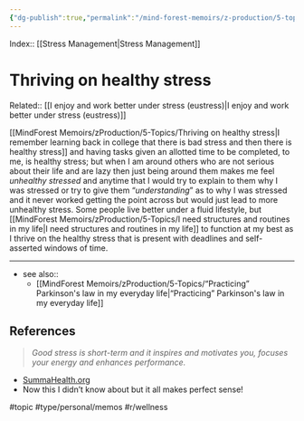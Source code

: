 ```yaml
---
{"dg-publish":true,"permalink":"/mind-forest-memoirs/z-production/5-topics/thriving-on-healthy-stress/"}
---
```


Index:: [[Stress Management\|Stress Management]]
# Thriving on healthy stress
Related:: [[I enjoy and work better under stress (eustress)\|I enjoy and work better under stress (eustress)]]

[[MindForest Memoirs/zProduction/5-Topics/Thriving on healthy stress\|I remember learning back in college that there is bad stress and then there is healthy stress]] and having tasks given an allotted time to be completed, to me, is healthy stress; but when I am around others who are not serious about their life and are lazy then just being around them makes me feel *unhealthy stressed* and anytime that I would try to explain to them why I was stressed or try to give them “*understanding*” as to why I was stressed and it never worked getting the point across but would just lead to more unhealthy stress. Some people live better under a fluid lifestyle, but [[MindForest Memoirs/zProduction/5-Topics/I need structures and routines in my life\|I need structures and routines in my life]] to function at my best as I thrive on the healthy stress that is present with deadlines and self-asserted windows of time. 

---
- see also:: 
	- [[MindForest Memoirs/zProduction/5-Topics/“Practicing” Parkinson's law in my everyday life\|“Practicing” Parkinson's law in my everyday life]]

## References

> *Good stress is short-term and it inspires and motivates you, focuses your energy and enhances performance.*
- [SummaHealth.org ](https://www.summahealth.org/flourish/entries/2021/01/stress-management-how-to-tell-the-difference-between-good-and-bad-stress#:~:text=Good%20stress%2C%20or%20eustress%2C%20is,go%20on%20a%20first%20date.)
- Now this I didn’t know about but it all makes perfect sense! 

#topic #type/personal/memos  #r/wellness

